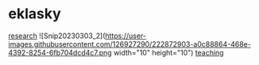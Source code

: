 # eklasky

[research](research.md)    ![Snip20230303_2](https://user-images.githubusercontent.com/126927290/222872903-a0c88864-468e-4392-8254-6fb704dcd4c7.png width="10" height="10")
   [teaching](teaching.md)
